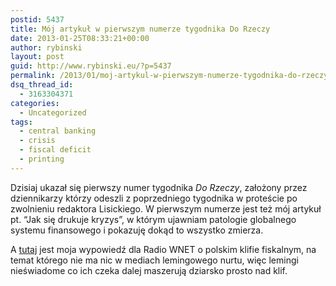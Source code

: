 ```yaml
---
postid: 5437
title: Mój artykuł w pierwszym numerze tygodnika Do Rzeczy
date: 2013-01-25T08:33:21+00:00
author: rybinski
layout: post
guid: http://www.rybinski.eu/?p=5437
permalink: /2013/01/moj-artykul-w-pierwszym-numerze-tygodnika-do-rzeczy/
dsq_thread_id:
  - 3163304371
categories:
  - Uncategorized
tags:
  - central banking
  - crisis
  - fiscal deficit
  - printing
---
```

Dzisiaj ukazał się pierwszy numer tygodnika _Do Rzeczy_, założony przez dziennikarzy którzy odeszli z poprzedniego tygodnika w proteście po zwolnieniu redaktora Lisickiego. W pierwszym numerze jest też mój artykuł pt. “Jak się drukuje kryzys”, w którym ujawniam patologie globalnego systemu finansowego i pokazuję dokąd to wszystko zmierza.

A [tutaj](http://www.sww.radiownet.pl/publikacje/czy-spadniemy-z-klifu-fiskalnego) jest moja wypowiedź dla Radio WNET o polskim klifie fiskalnym, na temat którego nie ma nic w mediach lemingowego nurtu, więc lemingi nieświadome co ich czeka dalej maszerują dziarsko prosto nad klif.
